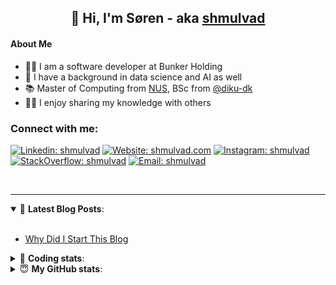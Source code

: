 <h2 align="center">
	👋 Hi, I'm Søren - aka <a href="https://shmulvad.com">shmulvad</a>
</h2>

#### About Me
- 👨‍💻 I am a software developer at Bunker Holding
- 🤖 I have a background in data science and AI as well
- 📚 Master of Computing from [NUS], BSc from [@diku-dk]
- 👨‍🏫 I enjoy sharing my knowledge with others

### Connect with me:

[![Linkedin: shmulvad](https://img.shields.io/badge/shmulvad-blue?style=flat&logo=Linkedin&logoColor=white)][linkedin]
[![Website: shmulvad.com](https://img.shields.io/badge/shmulvad.com-47CCCC?&style=flat&logo=Google-Chrome&logoColor=white)][website]
[![Instagram: shmulvad](https://img.shields.io/badge/-@shmulvad-purple?style=flat&logo=Instagram&logoColor=white)][instagram]
[![StackOverflow: shmulvad](https://img.shields.io/badge/shmulvad-FE7A16?style=flat&logo=stack-overflow&logoColor=white)][stackOverflow]
[![Email: shmulvad](https://img.shields.io/badge/shmulvad-D14836?style=flat&logo=gmail&logoColor=white)][mail]

<br />

---

<details open>
 <summary>📕 <b>Latest Blog Posts</b>: </summary>

<br>

<!-- BLOG-POST-LIST:START -->
- [Why Did I Start This Blog](https://shmulvad.com/blog/why-did-start-this-blog)
<!-- BLOG-POST-LIST:END -->

</details>

<!-- --- -->

<details>
 <summary>🤖 <b>Coding stats</b>: </summary>

<br>

NOTE: Doesn't track coding at work.

<!--START_SECTION:waka-->
![Code Time](http://img.shields.io/badge/Code%20Time-3%2C108%20hrs%204%20mins-blue)

**I'm an Early 🐤** 

```text
🌞 Morning                2217 commits        ██████░░░░░░░░░░░░░░░░░░░   25.09 % 
🌆 Daytime                3416 commits        ██████████░░░░░░░░░░░░░░░   38.66 % 
🌃 Evening                2249 commits        ██████░░░░░░░░░░░░░░░░░░░   25.45 % 
🌙 Night                  954 commits         ███░░░░░░░░░░░░░░░░░░░░░░   10.80 % 
```


📊 **This Week I Spent My Time On** 

```text
💬 Programming Languages: 
Python                   1 hr 24 mins        ██████████░░░░░░░░░░░░░░░   39.98 % 
Other                    1 hr 23 mins        ██████████░░░░░░░░░░░░░░░   39.26 % 
YAML                     21 mins             ███░░░░░░░░░░░░░░░░░░░░░░   10.05 % 
HTML                     12 mins             ██░░░░░░░░░░░░░░░░░░░░░░░   06.03 % 
TOML                     3 mins              ░░░░░░░░░░░░░░░░░░░░░░░░░   01.47 % 

🔥 Editors: 
VS Code                  2 hrs 3 mins        ███████████████░░░░░░░░░░   58.04 % 
Zsh                      1 hr 23 mins        ██████████░░░░░░░░░░░░░░░   39.30 % 
Sublime Text             5 mins              █░░░░░░░░░░░░░░░░░░░░░░░░   02.66 % 

🐱‍💻 Projects: 
km24-core                2 hrs 35 mins       ██████████████████░░░░░░░   73.29 % 
company-scrapers         22 mins             ███░░░░░░░░░░░░░░░░░░░░░░   10.60 % 
Terminal                 21 mins             ███░░░░░░░░░░░░░░░░░░░░░░   10.24 % 
Unknown Project          5 mins              █░░░░░░░░░░░░░░░░░░░░░░░░   02.66 % 
danes-offthepitch        2 mins              ░░░░░░░░░░░░░░░░░░░░░░░░░   01.17 % 
```


 Last Updated on 07/04/2025 18:51:27 UTC
<!--END_SECTION:waka-->

</details>

<!-- --- -->

<details>
 <summary>😇 <b>My GitHub stats</b>: </summary>

<br>

<img align="left" alt="shmulvad's Github Stats" src="https://github-readme-stats.vercel.app/api?username=shmulvad&show_icons=true&hide_border=true" />

</details>



[website]: https://shmulvad.com
[linkedin]: https://linkedin.com/in/shmulvad
[instagram]: https://instagram.com/shmulvad
[stackOverflow]: https://stackoverflow.com/users/9248793/shmulvad
[mail]: mailto:shmulvad@gmail.com
[@diku-dk]: https://github.com/diku-dk
[github]: https://github.com/shmulvad
[NUS]: https://www.nus.edu.sg
